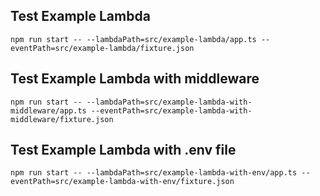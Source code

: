 ## Test Example Lambda 
```shell
npm run start -- --lambdaPath=src/example-lambda/app.ts --eventPath=src/example-lambda/fixture.json
```

## Test Example Lambda with middleware
```shell
npm run start -- --lambdaPath=src/example-lambda-with-middleware/app.ts --eventPath=src/example-lambda-with-middleware/fixture.json
```

## Test Example Lambda with .env file
```shell
npm run start -- --lambdaPath=src/example-lambda-with-env/app.ts --eventPath=src/example-lambda-with-env/fixture.json
```